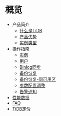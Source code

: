 # 概览

* 产品简介
    * [什么是TiDB](/tidb/introduction/concept)
    * [产品优势](/tidb/introduction/advantages)
    * [实例类型](/tidb/introduction/instancetype)
* 操作指南
    * [实例](/tidb/guide/instance)
    * [用户](/tidb/guide/user)
    * [Binlog同步](/tidb/guide/binlog)
    * [备份恢复](/tidb/guide/backup)
    * [备份恢复-同可用区](/tidb/guide/backup-new)  
    * [参数配置调整](/tidb/guide/configure)
    * [告警通知](/tidb/guide/monitor)
* [性能数据](/tidb/capacity)
* [FAQ](/tidb/faq)
* [TiDB定价](/tidb/price)
    

